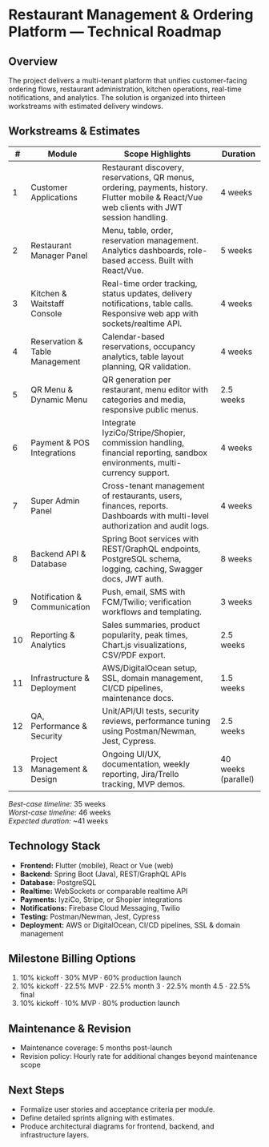 # Restaurant Management & Ordering Platform — Technical Roadmap

## Overview
The project delivers a multi-tenant platform that unifies customer-facing ordering flows, restaurant administration, kitchen operations, real-time notifications, and analytics. The solution is organized into thirteen workstreams with estimated delivery windows.

## Workstreams & Estimates

| # | Module | Scope Highlights | Duration |
|---|--------|------------------|----------|
| 1 | Customer Applications | Restaurant discovery, reservations, QR menus, ordering, payments, history. Flutter mobile & React/Vue web clients with JWT session handling. | 4 weeks |
| 2 | Restaurant Manager Panel | Menu, table, order, reservation management. Analytics dashboards, role-based access. Built with React/Vue. | 5 weeks |
| 3 | Kitchen & Waitstaff Console | Real-time order tracking, status updates, delivery notifications, table calls. Responsive web app with sockets/realtime API. | 4 weeks |
| 4 | Reservation & Table Management | Calendar-based reservations, occupancy analytics, table layout planning, QR validation. | 4 weeks |
| 5 | QR Menu & Dynamic Menu | QR generation per restaurant, menu editor with categories and media, responsive public menus. | 2.5 weeks |
| 6 | Payment & POS Integrations | Integrate IyziCo/Stripe/Shopier, commission handling, financial reporting, sandbox environments, multi-currency support. | 4 weeks |
| 7 | Super Admin Panel | Cross-tenant management of restaurants, users, finances, reports. Dashboards with multi-level authorization and audit logs. | 4 weeks |
| 8 | Backend API & Database | Spring Boot services with REST/GraphQL endpoints, PostgreSQL schema, logging, caching, Swagger docs, JWT auth. | 8 weeks |
| 9 | Notification & Communication | Push, email, SMS with FCM/Twilio; verification workflows and templating. | 3 weeks |
| 10 | Reporting & Analytics | Sales summaries, product popularity, peak times, Chart.js visualizations, CSV/PDF export. | 2.5 weeks |
| 11 | Infrastructure & Deployment | AWS/DigitalOcean setup, SSL, domain management, CI/CD pipelines, maintenance docs. | 1.5 weeks |
| 12 | QA, Performance & Security | Unit/API/UI tests, security reviews, performance tuning using Postman/Newman, Jest, Cypress. | 2.5 weeks |
| 13 | Project Management & Design | Ongoing UI/UX, documentation, weekly reporting, Jira/Trello tracking, MVP demos. | 40 weeks (parallel) |

*Best-case timeline:* 35 weeks  
*Worst-case timeline:* 46 weeks  
*Expected duration:* ~41 weeks

## Technology Stack
- **Frontend:** Flutter (mobile), React or Vue (web)
- **Backend:** Spring Boot (Java), REST/GraphQL APIs
- **Database:** PostgreSQL
- **Realtime:** WebSockets or comparable realtime API
- **Payments:** IyziCo, Stripe, or Shopier integrations
- **Notifications:** Firebase Cloud Messaging, Twilio
- **Testing:** Postman/Newman, Jest, Cypress
- **Deployment:** AWS or DigitalOcean, CI/CD pipelines, SSL & domain management

## Milestone Billing Options
1. 10% kickoff · 30% MVP · 60% production launch
2. 10% kickoff · 22.5% MVP · 22.5% month 3 · 22.5% month 4.5 · 22.5% final
3. 10% kickoff · 10% MVP · 80% production launch

## Maintenance & Revision
- Maintenance coverage: 5 months post-launch
- Revision policy: Hourly rate for additional changes beyond maintenance scope

## Next Steps
- Formalize user stories and acceptance criteria per module.
- Define detailed sprints aligning with estimates.
- Produce architectural diagrams for frontend, backend, and infrastructure layers.
